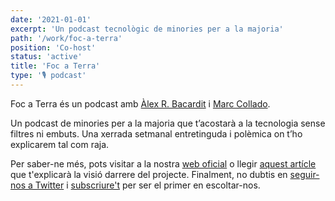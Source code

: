 ```yaml
---
date: '2021-01-01'
excerpt: 'Un podcast tecnològic de minories per a la majoria'
path: '/work/foc-a-terra'
position: 'Co-host'
status: 'active'
title: 'Foc a Terra'
type: '🎙 podcast'
---
```


Foc a Terra és un podcast amb [Àlex R. Bacardit](https://twitter.com/lexrodba) i [Marc Collado](https://twitter.com/MarcCollado).

Un podcast de minories per a la majoria que t’acostarà a la tecnologia sense filtres ni embuts. Una xerrada setmanal entretinguda i polèmica on t’ho explicarem tal com raja.

<!-- <blockquote class="twitter-tweet"><p lang="ca" dir="ltr">🐣 Safareig és un podcast que neix de la mà del Marc i d&#39;en Ramon, dos apassionats de la tecnologia i del producte amb un fort interès en l&#39;anàlisi pragmàtic o idealista de com aquests estan afectant la societat. 🧶 <a href="https://t.co/FNUMTUwzCN">pic.twitter.com/FNUMTUwzCN</a></p>&mdash; Safareig (@safareigfm) <a href="https://twitter.com/safareigfm/status/1338754285169938432?ref_src=twsrc%5Etfw">December 15, 2020</a></blockquote> -->

Per saber-ne més, pots visitar a la nostra [web oficial](https://rss.com/podcasts/focaterra/) o llegir [aquest artícle](/blog/2022/foc-a-terra) que t'explicarà la visió darrere del projecte. Finalment, no dubtis en [seguir-nos a Twitter](https://twitter.com/foc_a_terra) i [subscriure't](https://podcasts.apple.com/es/podcast/foc-a-terra/id1604172036) per ser el primer en escoltar-nos.
